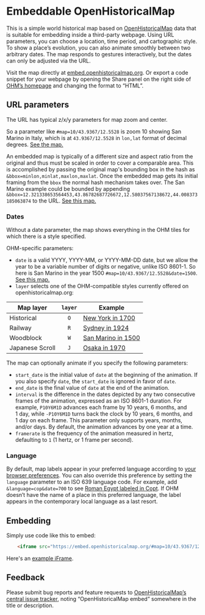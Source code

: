 # Embeddable OpenHistoricalMap

This is a simple world historical map based on [OpenHistoricalMap](https://www.openhistoricalmap.org/) data that is suitable for embedding inside a third-party webpage. Using URL parameters, you can choose a location, time period, and cartographic style. To show a place’s evolution, you can also animate smoothly between two arbitrary dates. The map responds to gestures interactively, but the dates can only be adjusted via the URL.

Visit the map directly at [embed.openhistoricalmap.org](https://embed.openhistoricalmap.org/). Or export a code snippet for your webpage by opening the Share panel on the right side of [OHM’s homepage](https://www.openhistoricalmap.org/) and changing the format to “HTML”.

## URL parameters

The URL has typical z/x/y parameters for map zoom and center.

So a parameter like `#map=10/43.9367/12.5528` is zoom 10 showing San Marino in Italy, which is at `43.9367/12.5528` in `lon,lat` format of decimal degrees. [See the map.](https://embed.openhistoricalmap.org/#map=10/43.9367/12.5528)

An embedded map is typically of a different size and aspect ratio from the original and thus must be scaled in order to cover a comparable area. This is accomplished by passing the original map's bounding box in the hash as `&bbox=minlon,minlat,maxlon,maxlat`. Once the embedded map gets its initial framing from the `bbox` the normal hash mechanism takes over. The San Marino example could be bounded by appending `&bbox=12.321338653564453,43.86782687726672,12.58037567138672,44.008373185063874` to the URL. [See this map.](https://embed.openhistoricalmap.org/#map=10/43.9367/12.5528&bbox=12.321338653564453,43.86782687726672,12.58037567138672,44.008373185063874)

### Dates

Without a date parameter, the map shows everything in the OHM tiles for which there is a style specified. 

OHM-specific parameters:

* `date` is a valid YYYY, YYYY-MM, or YYYY-MM-DD date, but we allow the year to be a variable number of digits or negative, unlike ISO 8601-1. So here is San Marino in the year 1500 `#map=10/43.9367/12.5528&date=1500`. [See this map.](https://embed.openhistoricalmap.org/#map=10/43.9367/12.5528&date=1500)
* `layer` selects one of the OHM-compatible styles currently offered on openhistoricalmap.org:

Map layer | `layer` | Example
----|:--:|----
Historical | `O` | [New York in 1700](https://embed.openhistoricalmap.org/#map=18/40.70486/-74.01313&date=1700&layer=O)
Railway | `R` | [Sydney in 1924](https://embed.openhistoricalmap.org/#map=14/-33.8677/151.2105&date=1924&layer=R)
Woodblock | `W` | [San Marino in 1500](https://embed.openhistoricalmap.org/#map=10/43.9367/12.5528&date=1500&layer=W)
Japanese Scroll | `J` | [Osaka in 1970](https://embed.openhistoricalmap.org/#map=13/34.6914/135.5011&date=1970&layer=J)

The map can optionally animate if you specify the following parameters:

* `start_date` is the initial value of `date` at the beginning of the animation. If you also specify `date`, the `start_date` is ignored in favor of `date`.
* `end_date` is the final value of `date` at the end of the animation.
* `interval` is the difference in the dates depicted by any two consecutive frames of the animation, expressed as an ISO&nbsp;8601-1 duration. For example, `P10Y6M1D` advances each frame by 10&nbsp;years, 6&nbsp;months, and 1&nbsp;day, while `-P10Y6M1D` turns back the clock by 10&nbsp;years, 6&nbsp;months, and 1&nbsp;day on each frame. This parameter only supports years, months, and/or days. By default, the animation advances by one year at a time.
* `framerate` is the frequency of the animation measured in hertz, defaulting to `1` (1 hertz, or 1 frame per second).

### Language

By default, map labels appear in your preferred language according to [your browser preferences](https://www.w3.org/International/questions/qa-lang-priorities#changing). You can also override this preference by setting the `language` parameter to an ISO&nbsp;639 language code. For example, add `&language=cop&date=700` to see [Roman Egypt labeled in Copt](https://embed.openhistoricalmap.org/#map=7/30.423/30.636&layer=O&language=cop&date=700). If OHM doesn’t have the name of a place in this preferred language, the label appears in the contemporary local language as a last resort.

## Embedding

Simply use code like this to embed:
```html
    <iframe src="https://embed.openhistoricalmap.org/#map=10/43.9367/12.5528&date=1500&layer=O" height="500" width="100%" title="OpenHistoricalMap: San Marino in 1500"></iframe> 
```

Here's an [example iFrame](https://embed.openhistoricalmap.org/iframe-example.html).

## Feedback

Please submit bug reports and feature requests to [OpenHistoricalMap’s central issue tracker](https://github.com/OpenHistoricalMap/issues/issues/), noting “OpenHistoricalMap embed” somewhere in the title or description. 
